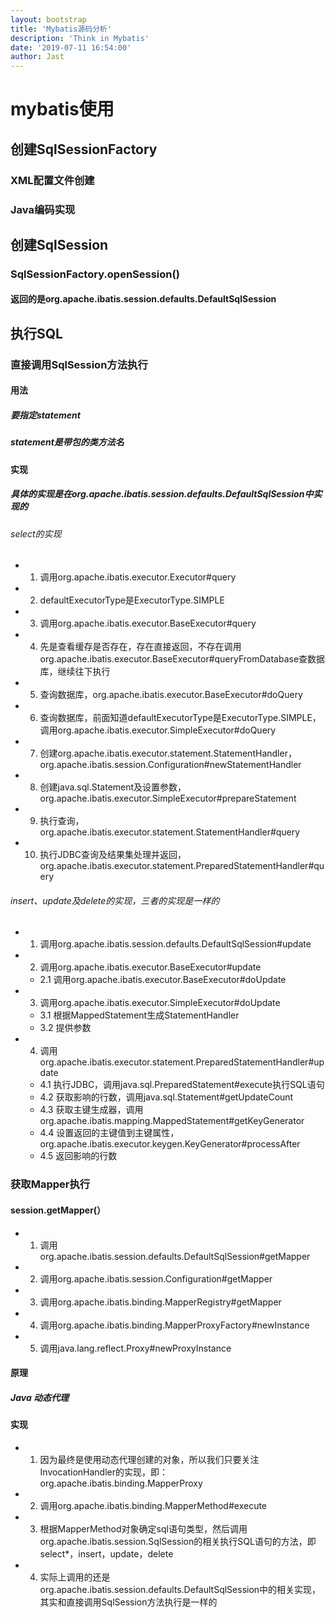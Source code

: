 ```yaml
---
layout: bootstrap
title: 'Mybatis源码分析'
description: 'Think in Mybatis'
date: '2019-07-11 16:54:00'
author: Jast
---
```

# mybatis使用

## 创建SqlSessionFactory
### XML配置文件创建
### Java编码实现

## 创建SqlSession
### SqlSessionFactory.openSession()
#### 返回的是org.apache.ibatis.session.defaults.DefaultSqlSession

## 执行SQL
### 直接调用SqlSession方法执行
#### 用法
##### 要指定statement
##### statement是带包的类方法名
#### 实现
##### 具体的实现是在org.apache.ibatis.session.defaults.DefaultSqlSession中实现的
###### select的实现
- 1. 调用org.apache.ibatis.executor.Executor#query
- 2. defaultExecutorType是ExecutorType.SIMPLE
- 3. 调用org.apache.ibatis.executor.BaseExecutor#query
- 4. 先是查看缓存是否存在，存在直接返回，不存在调用org.apache.ibatis.executor.BaseExecutor#queryFromDatabase查数据库，继续往下执行
- 5. 查询数据库，org.apache.ibatis.executor.BaseExecutor#doQuery
- 6. 查询数据库，前面知道defaultExecutorType是ExecutorType.SIMPLE，调用org.apache.ibatis.executor.SimpleExecutor#doQuery
- 7. 创建org.apache.ibatis.executor.statement.StatementHandler，org.apache.ibatis.session.Configuration#newStatementHandler
- 8. 创建java.sql.Statement及设置参数，org.apache.ibatis.executor.SimpleExecutor#prepareStatement
- 9. 执行查询，org.apache.ibatis.executor.statement.StatementHandler#query
- 10. 执行JDBC查询及结果集处理并返回，org.apache.ibatis.executor.statement.PreparedStatementHandler#query

###### insert、update及delete的实现，三者的实现是一样的
- 1. 调用org.apache.ibatis.session.defaults.DefaultSqlSession#update
- 2. 调用org.apache.ibatis.executor.BaseExecutor#update
	- 2.1 调用org.apache.ibatis.executor.BaseExecutor#doUpdate
- 3. 调用org.apache.ibatis.executor.SimpleExecutor#doUpdate
	- 3.1 根据MappedStatement生成StatementHandler
	- 3.2 提供参数
- 4. 调用org.apache.ibatis.executor.statement.PreparedStatementHandler#update
	- 4.1 执行JDBC，调用java.sql.PreparedStatement#execute执行SQL语句
	- 4.2 获取影响的行数，调用java.sql.Statement#getUpdateCount
	- 4.3 获取主键生成器，调用org.apache.ibatis.mapping.MappedStatement#getKeyGenerator
	- 4.4 设置返回的主键值到主键属性，org.apache.ibatis.executor.keygen.KeyGenerator#processAfter
	- 4.5 返回影响的行数
### 获取Mapper执行
#### session.getMapper(）
- 1. 调用org.apache.ibatis.session.defaults.DefaultSqlSession#getMapper
- 2. 调用org.apache.ibatis.session.Configuration#getMapper
- 3. 调用org.apache.ibatis.binding.MapperRegistry#getMapper
- 4. 调用org.apache.ibatis.binding.MapperProxyFactory#newInstance
- 5. 调用java.lang.reflect.Proxy#newProxyInstance
#### 原理
##### Java 动态代理
#### 实现
- 1. 因为最终是使用动态代理创建的对象，所以我们只要关注InvocationHandler的实现，即：org.apache.ibatis.binding.MapperProxy
- 2. 调用org.apache.ibatis.binding.MapperMethod#execute
- 3. 根据MapperMethod对象确定sql语句类型，然后调用org.apache.ibatis.session.SqlSession的相关执行SQL语句的方法，即select*，insert，update，delete
- 4. 实际上调用的还是org.apache.ibatis.session.defaults.DefaultSqlSession中的相关实现，其实和直接调用SqlSession方法执行是一样的